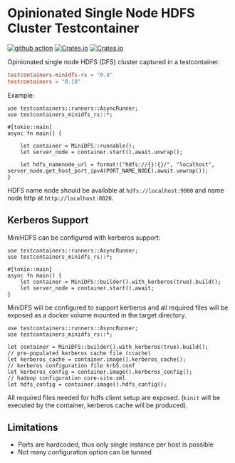 # Opinionated Single Node HDFS Cluster Testcontainer

[![github action](https://github.com/milenkovicm/testcontainers-minidfs-rs/actions/workflows/basic.yml/badge.svg)](https://github.com/milenkovicm/testcontainers-minidfs-rs/actions/workflows/basic.yml)
[![Crates.io](https://img.shields.io/crates/v/testcontainers-minidfs-rs)](https://crates.io/crates/testcontainers-minidfs-rs)
[![Crates.io](https://img.shields.io/crates/d/testcontainers-minidfs-rs)](https://crates.io/crates/testcontainers-minidfs-rs)

Opinionated single node HDFS (DFS) cluster captured in a testcontainer.

```toml
testcontainers-minidfs-rs = "0.4"
testcontainers = "0.18"
```

Example:

```rust, no_run
use testcontainers::runners::AsyncRunner;
use testcontainers_minidfs_rs::*;

#[tokio::main]
async fn main() {

    let container = MiniDFS::runnable();
    let server_node = container.start().await.unwrap();

    let hdfs_namenode_url = format!("hdfs://{}:{}/", "localhost", server_node.get_host_port_ipv4(PORT_NAME_NODE).await.unwrap());
}
```

HDFS name node should be available at `hdfs://localhost:9000` and name node http at `http://localhost:8020`.

## Kerberos Support

MiniHDFS can be configured with kerberos support:

```rust, no_run
use testcontainers::runners::AsyncRunner;
use testcontainers_minidfs_rs::*;

#[tokio::main]
async fn main() {
    let container = MiniDFS::builder().with_kerberos(true).build();
    let server_node = container.start().await;
}
```

MiniDFS will be configured to support kerberos and all required files will be exposed as a docker volume mounted in the target directory.

```rust, no_run
use testcontainers::runners::AsyncRunner;
use testcontainers_minidfs_rs::*;

let container = MiniDFS::builder().with_kerberos(true).build();
// pre-populated kerberos cache file (ccache)
let kerberos_cache = container.image().kerberos_cache();
// kerberos configuration file krb5.conf
let kerberos_config = container.image().kerberos_config();
// hadoop configuration core-site.xml
let hdfs_config = container.image().hdfs_config();
```

All required files needed for hdfs client setup are exposed. (`kinit` will be executed by the container, kerberos cache will be produced).

## Limitations

- Ports are hardcoded, thus only single instance per host is possible
- Not many configuration option can be tunned
